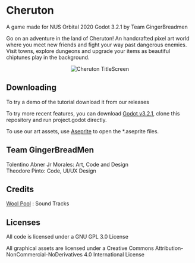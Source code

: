 # Cheruton
A game made for NUS Orbital 2020 Godot 3.2.1 by Team GingerBreadmen

Go on an adventure in the land of Cheruton! An handcrafted pixel art world where you meet new friends and fight your way past dangerous enemies. Visit towns, explore dungeons and upgrade your items as beautiful chiptunes play in the background.  

<p align = "center">
    <img src="https://i.ibb.co/q1tPJ6w/UI-Main-Menu.gif" alt="Cheruton TitleScreen">
</p>

## Downloading
To try a demo of the tutorial download it from our releases

To try more recent features, you can download [Godot v3.2.1](https://downloads.tuxfamily.org/godotengine/3.2.1/), clone this repository and run project.godot directly.  

To use our art assets, use  [Aseprite](https://store.steampowered.com/app/431730/Aseprite/) to open the *.aseprite files.  

## Team GingerBreadMen
Tolentino Abner Jr Morales: Art, Code and Design   
Theodore Pinto: Code, UI/UX Design   

## Credits
[Wool Pool](https://soundcloud.com/gubera) : Sound Tracks  

## Licenses
All code is licensed under a GNU GPL 3.0 License   

All graphical assets are licensed under a Creative Commons Attribution-NonCommercial-NoDerivatives 4.0 International License  

